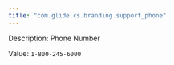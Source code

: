 ```yaml
---
title: "com.glide.cs.branding.support_phone"
---
```


Description: Phone Number

Value: `1-800-245-6000`
